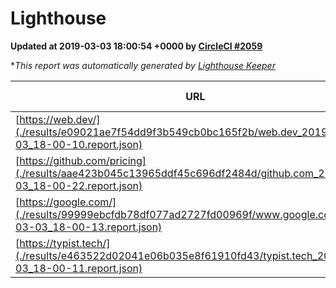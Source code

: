 
# Lighthouse

**Updated at 2019-03-03 18:00:54 +0000 by [CircleCI #2059](https://circleci.com/gh/ItinerisLtd/lighthouse-keeper-example/2059)**

**This report was automatically generated by [Lighthouse Keeper](https://github.com/itinerisltd/lighthouse-keeper)*

| URL | Performance | Accessibility | Best Practices | SEO | PWA | Updated At |
| --- | --- | --- | --- | --- | --- | --- |
| [https://web.dev/](./results/e09021ae7f54dd9f3b549cb0bc165f2b/web.dev_2019-03-03_18-00-10.report.json) | 0.94 | 0.93 | 1 | 0.91 | 1 | 2019-03-03T18:00:10.857Z |
| [https://github.com/pricing](./results/aae423b045c13965ddf45c696df2484d/github.com_2019-03-03_18-00-22.report.json) | 0.8 | 0.89 | 0.93 | 0.9 | 0.58 | 2019-03-03T18:00:22.303Z |
| [https://google.com/](./results/99999ebcfdb78df077ad2727fd00969f/www.google.com_2019-03-03_18-00-13.report.json) | 0.96 | 0.71 | 0.93 | 0.8 | 0.58 | 2019-03-03T18:00:13.604Z |
| [https://typist.tech/](./results/e463522d02041e06b035e8f61910fd43/typist.tech_2019-03-03_18-00-11.report.json) | 1 |  |  |  |  | 2019-03-03T18:00:11.332Z |
